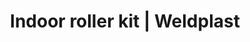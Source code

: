 ---
Filename: "indoor-roller-kit"
Link: "file:/Users/vinayakpatel/Downloads/www.weldplast.cz/indoor-roller-kit"
product_name: "Pojezdový váleček pro vnitřní aplikace"
product_id: "Obj. číslo:164.025"
title: "Indoor roller kit | Weldplast"
product_desc: ""
product_specs: ""
product_downloads: ""
href: ""
p_desc_2: ""
accessories: ""
similar_products: ""
---